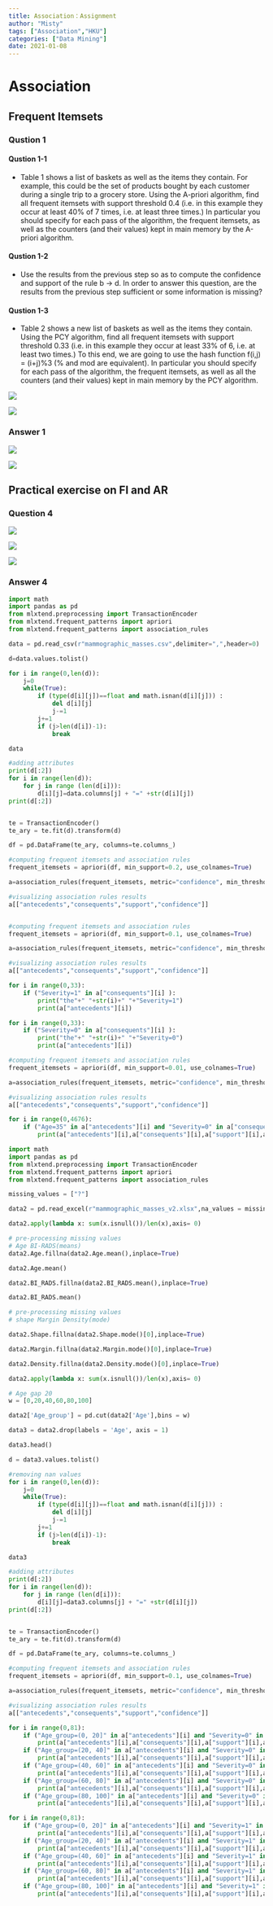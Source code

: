 ```yaml
---
title: Association：Assignment
author: "Misty"
tags: ["Association","HKU"]
categories: ["Data Mining"]
date: 2021-01-08
---
```


# Association

## Frequent Itemsets

### Qustion 1

#### Qustion 1-1
* Table 1 shows a list of baskets as well as the items they contain. For example, this could be the set of products bought by each customer during a single trip to a grocery store. Using the A-priori algorithm, find all frequent itemsets with support threshold 0.4 (i.e. in this example they occur at least 40% of 7 times, i.e. at least three times.) In particular you should specify for each pass of the algorithm, the frequent itemsets, as well as the counters (and their values) kept in main memory by the A-priori algorithm.

#### Qustion 1-2
* Use the results from the previous step so as to compute the confidence and support of the rule b → d. In order to answer this question, are the results from the previous step sufficient or some information is missing?

#### Qustion 1-3
* Table 2 shows a new list of baskets as well as the items they contain. Using the PCY algorithm, find all frequent itemsets with support threshold 0.33 (i.e. in this example they occur at least 33% of 6, i.e. at least two times.) To this end, we are going to use the hash function f(i,j) = (i+j)%3 (% and mod are equivalent). In particular you should specify for each pass of the algorithm, the frequent itemsets, as well as all the counters (and their values) kept in main memory by the PCY algorithm.

![](https://cdn.jsdelivr.net/gh/M1styDay/image_hosting@master/hugo_images/20210313234142.png)

![](https://cdn.jsdelivr.net/gh/M1styDay/image_hosting@master/hugo_images/20210313234207.png)

### Answer 1

![](https://cdn.jsdelivr.net/gh/M1styDay/image_hosting@master/hugo_images/20210316162335.png)

![](https://cdn.jsdelivr.net/gh/M1styDay/image_hosting@master/hugo_images/20210316162403.png)

## Practical exercise on FI and AR

### Question 4

![](https://cdn.jsdelivr.net/gh/M1styDay/image_hosting@master/hugo_images/20210316162615.png)

![](https://cdn.jsdelivr.net/gh/M1styDay/image_hosting@master/hugo_images/20210316164248.png)

![](https://cdn.jsdelivr.net/gh/M1styDay/image_hosting@master/hugo_images/20210316164324.png)

### Answer 4

```python
import math
import pandas as pd
from mlxtend.preprocessing import TransactionEncoder
from mlxtend.frequent_patterns import apriori
from mlxtend.frequent_patterns import association_rules

data = pd.read_csv(r"mammographic_masses.csv",delimiter=",",header=0)

d=data.values.tolist()

for i in range(0,len(d)):
    j=0
    while(True):
        if (type(d[i][j])==float and math.isnan(d[i][j])) :
            del d[i][j]
            j-=1
        j+=1
        if (j>len(d[i])-1):
            break

data

#adding attributes
print(d[:2])
for i in range(len(d)):
    for j in range (len(d[i])):
        d[i][j]=data.columns[j] + "=" +str(d[i][j])
print(d[:2])


te = TransactionEncoder()
te_ary = te.fit(d).transform(d)

df = pd.DataFrame(te_ary, columns=te.columns_)

#computing frequent itemsets and association rules
frequent_itemsets = apriori(df, min_support=0.2, use_colnames=True)

a=association_rules(frequent_itemsets, metric="confidence", min_threshold=0.9)

#visualizing association rules results
a[["antecedents","consequents","support","confidence"]]


#computing frequent itemsets and association rules
frequent_itemsets = apriori(df, min_support=0.1, use_colnames=True)

a=association_rules(frequent_itemsets, metric="confidence", min_threshold=0.9)

#visualizing association rules results
a[["antecedents","consequents","support","confidence"]]

for i in range(0,33):
    if ("Severity=1" in a["consequents"][i] ):
        print("the"+" "+str(i)+" "+"Severity=1")
        print(a["antecedents"][i])

for i in range(0,33):
    if ("Severity=0" in a["consequents"][i] ):
        print("the"+" "+str(i)+" "+"Severity=0")
        print(a["antecedents"][i])

#computing frequent itemsets and association rules
frequent_itemsets = apriori(df, min_support=0.01, use_colnames=True)

a=association_rules(frequent_itemsets, metric="confidence", min_threshold=0.01)

#visualizing association rules results
a[["antecedents","consequents","support","confidence"]]

for i in range(0,4676):
    if ("Age=35" in a["antecedents"][i] and "Severity=0" in a["consequents"][i] ):
        print(a["antecedents"][i],a["consequents"][i],a["support"][i],a["confidence"][i])

```

```python
import math
import pandas as pd
from mlxtend.preprocessing import TransactionEncoder
from mlxtend.frequent_patterns import apriori
from mlxtend.frequent_patterns import association_rules

missing_values = ["?"]

data2 = pd.read_excel(r"mammographic_masses_v2.xlsx",na_values = missing_values)

data2.apply(lambda x: sum(x.isnull())/len(x),axis= 0) 

# pre-processing missing values
# Age BI-RADS(means)
data2.Age.fillna(data2.Age.mean(),inplace=True) 

data2.Age.mean()

data2.BI_RADS.fillna(data2.BI_RADS.mean(),inplace=True) 

data2.BI_RADS.mean()

# pre-processing missing values
# shape Margin Density(mode)

data2.Shape.fillna(data2.Shape.mode()[0],inplace=True) 

data2.Margin.fillna(data2.Margin.mode()[0],inplace=True) 

data2.Density.fillna(data2.Density.mode()[0],inplace=True)  

data2.apply(lambda x: sum(x.isnull())/len(x),axis= 0)

# Age gap 20
w = [0,20,40,60,80,100]

data2['Age_group'] = pd.cut(data2['Age'],bins = w)

data3 = data2.drop(labels = 'Age', axis = 1)

data3.head()

d = data3.values.tolist()

#removing nan values
for i in range(0,len(d)):
    j=0
    while(True):
        if (type(d[i][j])==float and math.isnan(d[i][j])) :
            del d[i][j]
            j-=1
        j+=1
        if (j>len(d[i])-1):
            break

data3

#adding attributes
print(d[:2])
for i in range(len(d)):
    for j in range (len(d[i])):
        d[i][j]=data3.columns[j] + "=" +str(d[i][j])
print(d[:2])


te = TransactionEncoder()
te_ary = te.fit(d).transform(d)

df = pd.DataFrame(te_ary, columns=te.columns_)

#computing frequent itemsets and association rules
frequent_itemsets = apriori(df, min_support=0.1, use_colnames=True)

a=association_rules(frequent_itemsets, metric="confidence", min_threshold=0.9)

#visualizing association rules results
a[["antecedents","consequents","support","confidence"]]

for i in range(0,81):
    if ("Age_group=(0, 20]" in a["antecedents"][i] and "Severity=0" in a["consequents"][i]):
        print(a["antecedents"][i],a["consequents"][i],a["support"][i],a["confidence"][i])
    if ("Age_group=(20, 40]" in a["antecedents"][i] and "Severity=0" in a["consequents"][i]):
        print(a["antecedents"][i],a["consequents"][i],a["support"][i],a["confidence"][i])
    if ("Age_group=(40, 60]" in a["antecedents"][i] and "Severity=0" in a["consequents"][i]):
        print(a["antecedents"][i],a["consequents"][i],a["support"][i],a["confidence"][i])
    if ("Age_group=(60, 80]" in a["antecedents"][i] and "Severity=0" in a["consequents"][i]):
        print(a["antecedents"][i],a["consequents"][i],a["support"][i],a["confidence"][i])
    if ("Age_group=(80, 100]" in a["antecedents"][i] and "Severity=0" in a["consequents"][i]):
        print(a["antecedents"][i],a["consequents"][i],a["support"][i],a["confidence"][i])

for i in range(0,81):
    if ("Age_group=(0, 20]" in a["antecedents"][i] and "Severity=1" in a["consequents"][i]):
        print(a["antecedents"][i],a["consequents"][i],a["support"][i],a["confidence"][i])
    if ("Age_group=(20, 40]" in a["antecedents"][i] and "Severity=1" in a["consequents"][i]):
        print(a["antecedents"][i],a["consequents"][i],a["support"][i],a["confidence"][i])
    if ("Age_group=(40, 60]" in a["antecedents"][i] and "Severity=1" in a["consequents"][i]):
        print(a["antecedents"][i],a["consequents"][i],a["support"][i],a["confidence"][i])
    if ("Age_group=(60, 80]" in a["antecedents"][i] and "Severity=1" in a["consequents"][i]):
        print(a["antecedents"][i],a["consequents"][i],a["support"][i],a["confidence"][i])
    if ("Age_group=(80, 100]" in a["antecedents"][i] and "Severity=1" in a["consequents"][i]):
        print(a["antecedents"][i],a["consequents"][i],a["support"][i],a["confidence"][i])
```
